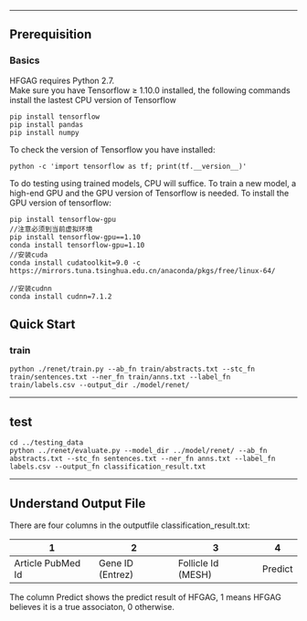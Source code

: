 ***

## Prerequisition
### Basics
HFGAG requires Python 2.7.  
Make sure you have Tensorflow ≥ 1.10.0 installed, the following commands install the lastest CPU version of Tensorflow

```shell
pip install tensorflow
pip install pandas
pip install numpy  
```

To check the version of Tensorflow you have installed:  

```shell
python -c 'import tensorflow as tf; print(tf.__version__)'
```
To do testing using trained models, CPU will suffice. To train a new model, a high-end GPU and the GPU version of Tensorflow is needed. To install the GPU version of tensorflow:
```shell
pip install tensorflow-gpu           
//注意必须到当前虚拟环境
pip install tensorflow-gpu==1.10
conda install tensorflow-gpu=1.10
//安装cuda
conda install cudatoolkit=9.0 -c https://mirrors.tuna.tsinghua.edu.cn/anaconda/pkgs/free/linux-64/
 
//安装cudnn
conda install cudnn=7.1.2
```

## Quick Start


### train
```shell
python ./renet/train.py --ab_fn train/abstracts.txt --stc_fn train/sentences.txt --ner_fn train/anns.txt --label_fn train/labels.csv --output_dir ./model/renet/
```
***
## test
```shell
cd ../testing_data
python ../renet/evaluate.py --model_dir ../model/renet/ --ab_fn abstracts.txt --stc_fn sentences.txt --ner_fn anns.txt --label_fn labels.csv --output_fn classification_result.txt
```
***
## Understand Output File
There are four columns in the outputfile classification_result.txt:  

1 | 2 | 3                  | 4 | 
--- | --- |--------------------| --- | 
Article PubMed Id | Gene ID (Entrez) | Follicle Id (MESH) | Predict 

The column Predict shows the predict result of HFGAG, 1 means HFGAG believes it is a true associaton, 0 otherwise.

